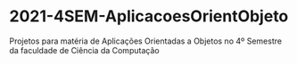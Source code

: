# 2021-4SEM-AplicacoesOrientObjeto
Projetos para matéria de Aplicações Orientadas a Objetos no 4º Semestre da faculdade de Ciência da Computação
